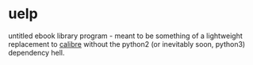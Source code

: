# uelp
untitled ebook library program - meant to be something of a lightweight
replacement to [calibre](https://calibre-ebook.com) without the python2 (or
inevitably soon, python3) dependency hell.
